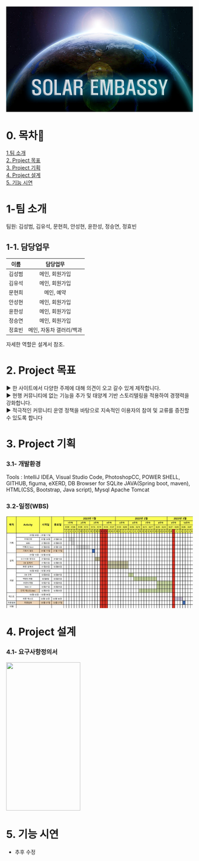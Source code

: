 ![포스터](doc/Solar_Embassy_Main_Logo.jpeg)

# 0. 목차:link:  
[1.팀 소개](#1-팀-소개)  
[2. Project 목표](#2-Project-목표)   
[3. Project 기획](#3-Project-기획)  
[4. Project 설계](#4-Project-설계)  
[5. 기능 시연](#5-기능-시연)  
    
# 1-팀 소개 
팀원: 김성범, 김유석, 문현희, 안성현, 윤한성, 정승연, 정효빈
  
## 1-1. 담당업무 
|이름|담당업무|
|:---------:|:------------:|
|김성범     |메인, 회원가입 |
|김유석     |메인, 회원가입 |
|문현희     |메인, 예약     |
|안성현     |메인, 회원가입 |
|윤한성     |메인, 회원가입 |
|정승연     |메인, 회원가입 |
|정효빈     |메인, 자동차 갤러리/백과 |
자세한 역할은 설계서 참조.

# 2. Project 목표
▶️ 한 사이트에서 다양한 주제에 대해 의견이 오고 갈수 있게 제작합니다.  
▶️ 현행 커뮤니티에 없는 기능을 추가 및 태양계 기반 스토리텔링을 적용하여 경쟁력을 강화합니다.   
▶️ 적극적인 커뮤니티 운영 정책을 바탕으로 지속적인 이용자의 참여 및 교류를 증진할 수 있도록 합니다

# 3. Project 기획
   ### 3.1- 개발환경 
   Tools : IntelliJ IDEA, Visual Studio Code, PhotoshopCC, POWER SHELL, GITHUB, figuma, eXERD, DB Browser for SQLite
   JAVA(Spring boot, maven), HTML(CSS, Bootstrap, Java script), Mysql
   Apache Tomcat
    
   ### 3.2-일정(WBS)  
   ![WBS](https://github.com/MOONHYUNHEE/markdown_20230127/blob/main/doc/wbs.jpg)  
   
# 4. Project 설계 
   ### 4.1- 요구사항정의서 
   <img src="https://user-images.githubusercontent.com/119906623/215012951-7e4634f7-908a-4535-a0e3-98fc6ab94410.png" width="200" height="400"/>

# 5. 기능 시연
 - 추후 수정
